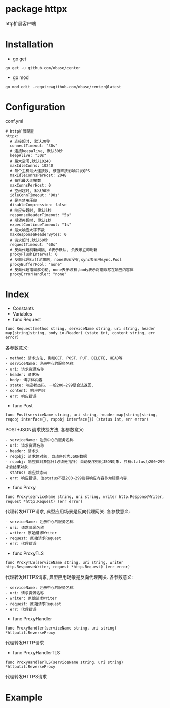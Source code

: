 # package httpx
http扩展客户端

# Installation
- go get
```
go get -u github.com/obase/center
```
- go mod
```
go mod edit -require=github.com/obase/center@latest
```
# Configuration
conf.yml
```
# http扩展配置
httpx:
  # 连接超时, 默认30秒
  connectTimeout: "30s"
  # 连接keepalive, 默认30秒
  keepAlive: "30s"
  # 最大空闲,默认10240
  maxIdleConns: 10240
  # 每个主机最大连接数, 该值直接影响并发QPS
  maxIdleConnsPerHost: 2048
  # 每机最大连接数
  maxConnsPerHost: 0
  # 空闲超时, 默认90秒
  idleConnTimeout: "90s"
  # 是否禁用压缩
  disableCompression: false
  # 响应头超时, 默认5秒
  responseHeaderTimeout: "5s"
  # 期望再超时, 默认1秒
  expectContinueTimeout: "1s"
  # 最大响应大字节数
  maxResponseHeaderBytes: 0
  # 请求超时.默认60秒
  requestTimeout: "60s"
  # 反向代理刷新间隔, 0表示默认, 负表示立即刷新
  proxyFlushInterval: 0
  # 反向代理Buff池策略, none表示没有,sync表示用sync.Pool
  proxyBufferPool: "none"
  # 反向代理错误解句柄, none表示没有,body表示将错误写在响应内容体
  proxyErrorHandler: "none"

```
# Index
- Constants
- Variables
- func Request
```
func Request(method string, serviceName string, uri string, header map[string]string, body io.Reader) (state int, content string, err error)
```
各参数意义:
```
- method: 请求方法, 例如GET, POST, PUT, DELETE, HEAD等
- serviceName: 注册中心的服务名称
- uri: 请求资源名称
- header: 请求头
- body: 请求体内容
- state: 响应状态码, 一般200~299是合法返回.
- content: 响应内容
- err: 响应错误
```

- func Post
```
func Post(serviceName string, uri string, header map[string]string, reqobj interface{}, rspobj interface{}) (status int, err error) 
```
POST+JSON请求快捷方法, 各参数意义:
```
- serviceName: 注册中心的服务名称
- uri: 请求资源名称 
- header: 请求头
- reqobj: 请求体对象, 自动序列为JSON数据
- rspobj: 响应体对象指针(必须是指针) 自动反序列化JSON对象. 只有status为200~299才会结果对象. 
- status: 响应状态码
- err: 响应错误. 当status不是200~299则将响应内容作为错误内容.
```

- func Proxy
```
func Proxy(serviceName string, uri string, writer http.ResponseWriter, request *http.Request) (err error)
```
代理转发HTTP请求, 典型应用场景是反向代理网关. 各参数意义:
```
- serviceName: 注册中心的服务名称
- uri: 请求资源名称 
- writer: 原始请求Writer
- request: 原始请求Request
- err: 代理错误
```

- func ProxyTLS
```
func ProxyTLS(serviceName string, uri string, writer http.ResponseWriter, request *http.Request) (err error)
```
代理转发HTTPS请求, 典型应用场景是反向代理网关. 各参数意义:
```
- serviceName: 注册中心的服务名称
- uri: 请求资源名称 
- writer: 原始请求Writer
- request: 原始请求Request
- err: 代理错误
```

- func ProxyHandler
```
func ProxyHandler(serviceName string, uri string) *httputil.ReverseProxy
```
代理转发HTTP请求

- func ProxyHandlerTLS
```
func ProxyHandlerTLS(serviceName string, uri string) *httputil.ReverseProxy
```
代理转发HTTPS请求

# Example